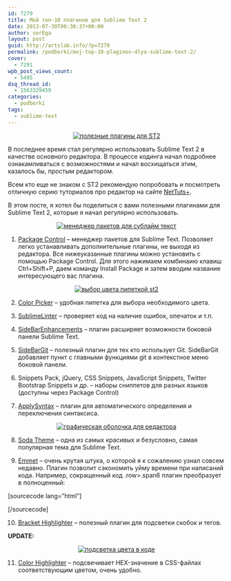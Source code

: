 ```yaml
---
id: 7279
title: Мой топ-10 плагинов для Sublime Text 2
date: 2013-07-30T00:30:37+00:00
author: serEga
layout: post
guid: http://artslab.info/?p=7279
permalink: /podborki/moj-top-10-plaginov-dlya-sublime-text-2/
cover:
  - 7291
wpb_post_views_count:
  - 5495
dsq_thread_id:
  - 1563329459
categories:
  - podborki
tags:
  - sublime-text
---
```

<center>
  <a href="{{site.img_cdn}}/sublime_text2_plugins.png"><img src="{{site.img_cdn}}/sublime_text2_plugins-300x193.png" alt="полезные плагины для ST2" class="size-medium wp-image-7280" srcset="{{site.img_cdn}}/sublime_text2_plugins-300x193.png 300w, {{site.img_cdn}}/sublime_text2_plugins-1024x659.png 1024w, {{site.img_cdn}}/sublime_text2_plugins.png 1088w" sizes="(max-width: 300px) 100vw, 300px" /></a>
</center>

В последнее время стал регулярно использовать Sublime Text 2 в качестве основного редактора. В процессе кодинга начал подробнее ознакамливаться с возможностями и начал восхищаться этим, казалось бы, простым редактором.

Всем кто еще не знаком с ST2 рекомендую попробовать и посмотреть отличную серию туториалов про редактор на сайте <a href="http://net.tutsplus.com/articles/news/perfect-workflow-in-sublime-text-free-course/" target="_blank">NetTuts+</a>.

В этом посте, я хотел бы поделиться с вами полезными плагинами для Sublime Text 2, которые я начал регулярно использовать.

<!--more-->





<center>
  <a href="{{site.img_cdn}}/package_control_dly_sublime.png"><img src="{{site.img_cdn}}/package_control_dly_sublime.png" alt="менеджер пакетов для сублайм текст" class="size-full wp-image-7282" srcset="{{site.img_cdn}}/package_control_dly_sublime.png 593w, {{site.img_cdn}}/package_control_dly_sublime-300x93.png 300w" sizes="(max-width: 593px) 100vw, 593px" /></a>
</center>

1. <a href="http://wbond.net/sublime_packages/package_control" target="_blank">Package Control</a> &#8211; менеджер пакетов для Sublime Text. Позволяет легко устанавливать дополнительные плагины, не выходя из редактора. Все нижеуказанные плагины можно установить с помощью Package Control. Для этого нажимаем комбинаию клавиш Ctrl+Shift+P, даем команду Install Package и затем вводим название интересующего вас плагина.

<center>
  <a href="{{site.img_cdn}}/color_picker_sublime_text_plugin.png"><img src="{{site.img_cdn}}/color_picker_sublime_text_plugin.png" alt="выбор цвета пипеткой st2" class="aligncenter size-full wp-image-7284" srcset="{{site.img_cdn}}/color_picker_sublime_text_plugin.png 415w, {{site.img_cdn}}/color_picker_sublime_text_plugin-100x100.png 100w, {{site.img_cdn}}/color_picker_sublime_text_plugin-295x300.png 295w" sizes="(max-width: 415px) 100vw, 415px" /></a>
</center>

2. <a href="https://github.com/weslly/ColorPicker" target="_blank">Color Picker</a> &#8211; удобная пипетка для выбора необходимого цвета.

3. <a href="https://github.com/SublimeLinter/SublimeLinter" target="_blank">SublimeLinter</a> &#8211; проверяет код на наличие ошибок, опечаток и т.п.

4. <a href="https://github.com/titoBouzout/SideBarEnhancements" target="_blank">SideBarEnhancements</a> &#8211; плагин расширяет возможности боковой панели Sublime Text.

5. <a href="https://github.com/SublimeText/SideBarGit" target="_blank">SideBarGit</a> &#8211; полезный плагин для тех кто использует Git. SideBarGit добавляет пункт с главными функциями git в контекстное меню боковой панели.

6. Snippets Pack, jQuery, CSS Snippets, JavaScript Snippets, Twitter Bootstrap Snippets и др. &#8211; наборы сниппетов для разных языков (доступны через Package Control)

7. <a href="https://github.com/facelessuser/ApplySyntax" target="_blank">ApplySyntax</a> &#8211; плагин для автоматического определения и переключения синтаксиса.

<center>
  <a href="{{site.img_cdn}}/soda_theme.png"><img src="{{site.img_cdn}}/soda_theme.png" alt="графическая оболочка для редактора" class="aligncenter size-full wp-image-7283" srcset="{{site.img_cdn}}/soda_theme.png 850w, {{site.img_cdn}}/soda_theme-300x224.png 300w" sizes="(max-width: 850px) 100vw, 850px" /></a>
</center>

8. <a href="https://github.com/buymeasoda/soda-theme" target="_blank">Soda Theme</a> &#8211; одна из самых красивых и безусловно, самая популярная тема для Sublime Text.

9. <a href="https://github.com/sergeche/emmet-sublime" target="_blank">Emmet</a> &#8211; очень крутая штука, о которой я к сожалению узнал совсем недавно. Плагин позволит сэкономить уйму времени при написаний кода. Например, сокращенный код .row>.span6 плагин преобразует в полноценный:

[sourcecode lang=&#8221;html&#8221;]<div class="row"><div class="span6"></div></div>[/sourcecode]

10. <a href="https://github.com/facelessuser/BracketHighlighter" target="_blank">Bracket Highlighter</a> &#8211; полезный плагин для подсветки скобок и тегов.

**UPDATE:**



<center>
  <a href="{{site.img_cdn}}/687474703a2f2f692e696d6775722e636f6d2f55506d456b30392e706e67.png"><img src="{{site.img_cdn}}/687474703a2f2f692e696d6775722e636f6d2f55506d456b30392e706e67-300x230.png" alt="подсветка цвета в коде" class="aligncenter size-medium wp-image-8245" srcset="{{site.img_cdn}}/687474703a2f2f692e696d6775722e636f6d2f55506d456b30392e706e67-300x230.png 300w, {{site.img_cdn}}/687474703a2f2f692e696d6775722e636f6d2f55506d456b30392e706e67.png 378w" sizes="(max-width: 300px) 100vw, 300px" /></a>
</center>

11. [Color Highlighter](https://github.com/Monnoroch/ColorHighlighter) &#8211; подсвечивает HEX-значение в CSS-файлах соответствующим цветом, очень удобно.